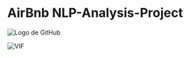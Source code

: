 # AirBnb NLP-Analysis-Project

![Logo de GitHub](https://github.githubassets.com/images/modules/logos_page/GitHub-Mark.png)

![VIF](https://drive.google.com/file/d/1fdZRNJHEsxEZ3fiFpgQOxGJYVvt3Ani9/view?usp=drive_link)
